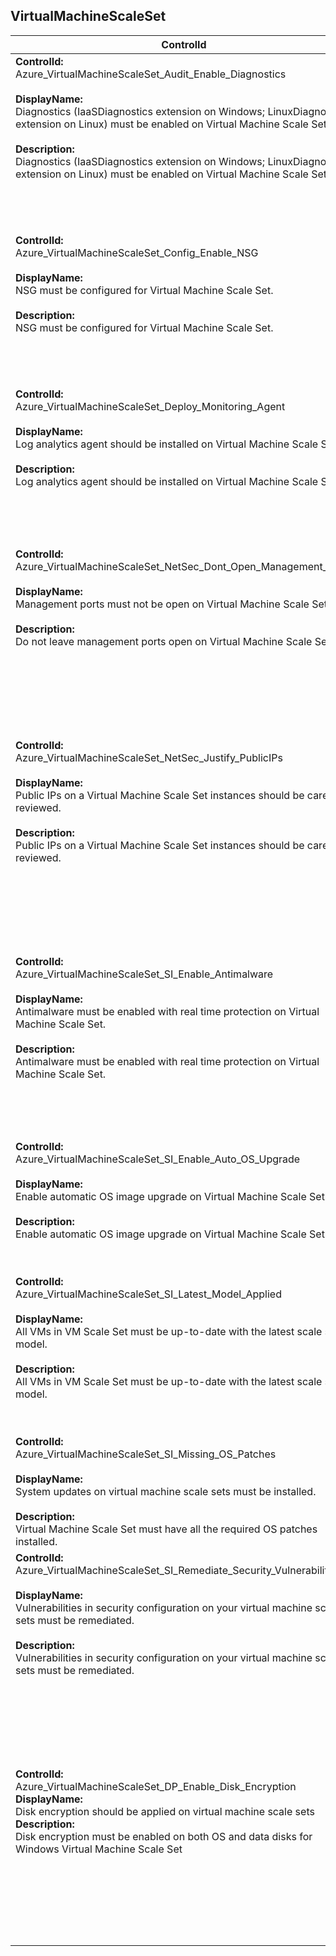 ## VirtualMachineScaleSet

| ControlId | Dependent Azure API(s) and Properties | Control spec-let |
|-----------|-------------------------------------|------------------|
| <b>ControlId:</b><br>Azure_VirtualMachineScaleSet_Audit_Enable_Diagnostics<br><br><b>DisplayName:</b><br>Diagnostics (IaaSDiagnostics extension on Windows; LinuxDiagnostic extension on Linux) must be enabled on Virtual Machine Scale Set.<br><br><b>Description: </b><br> Diagnostics (IaaSDiagnostics extension on Windows; LinuxDiagnostic extension on Linux) must be enabled on Virtual Machine Scale Set. |<b> ARM API to list all the VMSS configurations under the specified subscription: </b> <br> /subscriptions/{subscriptionId}/providers<br>/Microsoft.Compute/virtualMachineScaleSets<br>?api-version=2019-07-01 <br><br><b>Properties:</b><br> properties/storageProfile/osDisk/osType<br>properties/virtualMachineProfile/extensionProfile/extensions|<b>Passed: </b><br>Required diagnostics extension is present in VM Scale Set.<br><br><b>Failed: </b><br>Required diagnostics extension is missing in VM Scale Set. |
| <b>ControlId:</b><br>Azure_VirtualMachineScaleSet_Config_Enable_NSG<br><br><b>DisplayName:</b><br>NSG must be configured for Virtual Machine Scale Set.<br><br><b>Description: </b><br> NSG must be configured for Virtual Machine Scale Set. |<b> ARM API to get all the public IPs for the specified VMSS: </b> <br> /subscriptions/{subscriptionId}/resourceGroups/{resourceGroupName}/providers<br>/Microsoft.Compute/virtualMachineScaleSets/{resourceName}/publicipaddresses<br>?api-version=2019-07-01 <br><br><b>Properties:</b><br> properties/ipAddress <br><br><b> ARM API to list all the VMSS configurations under the specified subscription: </b> <br> /subscriptions/{subscriptionId}/providers<br>/Microsoft.Compute/virtualMachineScaleSets<br>?api-version=2019-07-01 <br><br><b>Properties:</b><br> properties/virtualMachineProfile/networkProfile/networkInterfaceConfigurations/properties/networkSecurityGroup<br>properties/virtualMachineProfile/networkProfile/networkInterfaceConfigurations/properties/ipConfigurations/properties/subnet| <b>Passed: </b><br>VMSS does not have any associated public IP<br>or NSG is configured for the VMSS.<br><br><b>Failed: </b><br>VMSS have associated public IP and no NSG<br> is configured for it. |
| <b>ControlId:</b><br>Azure_VirtualMachineScaleSet_Deploy_Monitoring_Agent<br><br><b>DisplayName:</b><br>Log analytics agent should be installed on Virtual Machine Scale Set.<br><br><b>Description: </b><br> Log analytics agent should be installed on Virtual Machine Scale Set. |<b> ARM API to list all the VMSS configurations under the specified subscription: </b> <br> /subscriptions/{subscriptionId}/providers<br>/Microsoft.Compute/virtualMachineScaleSets<br>?api-version=2019-07-01 <br><br><b>Properties:</b><br> properties/storageProfile/osDisk/osType<br>properties/virtualMachineProfile/extensionProfile/extensions| <b>Passed: </b><br>Required monitoring agent is present in VM Scale Set.<br><br><b>Failed: </b><br>Required monitoring agent is missing in VM Scale Set. |
| <b>ControlId:</b><br>Azure_VirtualMachineScaleSet_NetSec_Dont_Open_Management_Ports<br><br><b>DisplayName:</b><br>Management ports must not be open on Virtual Machine Scale Sets.<br><br><b>Description: </b><br> Do not leave management ports open on Virtual Machine Scale Set. |<b> ARM API to list all the VMSS configurations under the specified subscription: </b> <br> /subscriptions/{subscriptionId}/providers<br>/Microsoft.Compute/virtualMachineScaleSets<br>?api-version=2019-07-01 <br><br><b>Properties:</b><br>properties/storageProfile/osDisk/osType<br>properties/virtualMachineProfile/networkProfile/networkInterfaceConfigurations/properties/networkSecurityGroup<br>properties/virtualMachineProfile/networkProfile/networkInterfaceConfigurations/properties/ipConfigurations/properties/subnet<br><br><b> ARM API to list all the NSG configurations under the specified subscription: </b> <br> /subscriptions/{subscriptionId}/providers<br>/Microsoft.Network/networkSecurityGroups<br>?api-version=2019-04-01 <br><br><b>Properties:</b><br> properties/securityRules/properties/destinationPortRange| <b>Passed: </b><br>No inbound port is open in attached NSG<br>or No restricted port is open in attached NSG.<br><br><b>Failed: </b><br>No NSG found on the VMSS <br>or One or more restricted ports are open in NSG. |
| <b>ControlId:</b><br>Azure_VirtualMachineScaleSet_NetSec_Justify_PublicIPs<br><br><b>DisplayName:</b><br>Public IPs on a Virtual Machine Scale Set instances should be carefully reviewed.<br><br><b>Description: </b><br> Public IPs on a Virtual Machine Scale Set instances should be carefully reviewed. |<b> ARM API to list all the VMSS configurations under the specified subscription: </b> <br> /subscriptions/{subscriptionId}/providers<br>/Microsoft.Compute/virtualMachineScaleSets<br>?api-version=2019-07-01 <br><br><b>Properties:</b><br>properties/virtualMachineProfile/networkProfile/networkInterfaceConfigurations/properties/ipConfigurations/properties/subnet<br><br><b> ARM API to get all the public IPs for the specified VMSS: </b> <br> /subscriptions/{subscriptionId}/resourceGroups/{resourceGroupName}/providers<br>/Microsoft.Compute/virtualMachineScaleSets/{resourceName}/publicipaddresses<br>?api-version=2019-07-01 <br><br><b>Properties:</b><br> properties/ipAddress| <b>Passed: </b><br>No Public IP is associated with VMSS<br>or VMSS has Public IP is associated with it<br> but its not part of ExpressRoute connected virtual network.<br><br><b>Failed: </b><br>VMSS is part of an ExpressRoute connected virtual network<br> and has Public IP associated with it. |
| <b>ControlId:</b><br>Azure_VirtualMachineScaleSet_SI_Enable_Antimalware<br><br><b>DisplayName:</b><br>Antimalware must be enabled with real time protection on Virtual Machine Scale Set.<br><br><b>Description: </b><br> Antimalware must be enabled with real time protection on Virtual Machine Scale Set. |<b> ARM API to list all the VMSS configurations under the specified subscription: </b> <br> /subscriptions/{subscriptionId}/providers<br>/Microsoft.Compute/virtualMachineScaleSets<br>?api-version=2019-07-01 <br><br><b>Properties:</b><br>properties/storageProfile/osDisk/osType<br>properties/virtualMachineProfile/extensionProfile/extension<br><br><b> ARM API to get all the VM instances for the specified VMSS: </b> <br> /subscriptions/{subscriptionId}/resourceGroups/{resourceGroupName}/providers<br>/Microsoft.Compute/virtualMachineScaleSets/{resourceName}/virtualMachines<br>?api-version=2019-07-01 <br><br><b>Properties:</b><br> instance/resources(Microsoft.Compute/virtualMachines/extensions)| <b>Passed: </b><br>Antimalware Malware extension is deployed at VMSS model<br> and all it's VM instances with Auto Upgrade<br> to minor version enabled and Realtime protection enabled.<br><br><b>Failed: </b><br>AntiMalware extension is not deployed at VMSS model<br> or at one or more VM instances<br> or AntiMalware extension is present but<br> Auto Upgrade to minor version is disabled <br>or AntiMalware extension is present but<br> Auto Realtime protection is disabled.<br><br><b>Error: </b><br>Required Extension details is not properly<br> defined in control settings.<br><br><b>NotApplicable: </b><br>VMSS is running on Linux OS. |
| <b>ControlId:</b><br>Azure_VirtualMachineScaleSet_SI_Enable_Auto_OS_Upgrade<br><br><b>DisplayName:</b><br>Enable automatic OS image upgrade on Virtual Machine Scale Set.<br><br><b>Description: </b><br> Enable automatic OS image upgrade on Virtual Machine Scale Set. |<b> ARM API to list all the VMSS configurations under the specified subscription: </b> <br> /subscriptions/{subscriptionId}/providers<br>/Microsoft.Compute/virtualMachineScaleSets<br>?api-version=2019-07-01 <br><br><b>Properties:</b><br>properties/upgradePolicy/automaticOSUpgradePolicy/enableAutomaticOSUpgrade| <b>Passed: </b><br>Automatic OS image upgrade is configured for VM Scale Set.<br><br><b>Failed: </b><br>Automatic OS image upgrade is not configured for VM Scale Set. |
| <b>ControlId:</b><br>Azure_VirtualMachineScaleSet_SI_Latest_Model_Applied<br><br><b>DisplayName:</b><br>All VMs in VM Scale Set must be up-to-date with the latest scale set model.<br><br><b>Description: </b><br> All VMs in VM Scale Set must be up-to-date with the latest scale set model. |<b> ARM API to list all the VMSS configurations under the specified subscription: </b> <br> /subscriptions/{subscriptionId}/providers<br>/Microsoft.Compute/virtualMachineScaleSets<br>?api-version=2019-07-01 <br><br><b>Properties:</b><br>properties/upgradePolicy/mode<br><br><b> ARM API to get all the VM instances for the specified VMSS: </b> <br> /subscriptions/{subscriptionId}/resourceGroups/{resourceGroupName}/providers<br>/Microsoft.Compute/virtualMachineScaleSets/{resourceName}/virtualMachines<br>?api-version=2019-07-01 <br><br><b>Properties:</b><br> instance/properties/latestModelApplied| <b>Passed: </b><br>VMSS upgrade policy is not manual <br>or VMSS upgrade policy is manual but all the VM <br>instances are running on latest VM Scale Set model.<br><br><b>Failed: </b><br>VMSS upgrade policy is manual and any of the VM <br>instance is not running on latest VM Scale Set model. |
| <b>ControlId:</b><br>Azure_VirtualMachineScaleSet_SI_Missing_OS_Patches<br><br><b>DisplayName:</b><br>System updates on virtual machine scale sets must be installed.<br><br><b>Description: </b><br> Virtual Machine Scale Set must have all the required OS patches installed. |<b> ARM API to fetch all the security assessment for the specified subscription: </b> <br> /subscriptions/{subscriptionId}/providers<br>/Microsoft.Security/assessments<br>?api-version=2020-01-01 <br><br><b>Properties:</b><br>id, name, resourceDetails/Id, displayName, status/code, status, additionalData| <b>Passed: </b><br>ASC assessment found with Healthy status code.<br><br><b>Failed: </b><br>ASC assessment found with Unhealthy status code. |
| <b>ControlId:</b><br>Azure_VirtualMachineScaleSet_SI_Remediate_Security_Vulnerabilities<br><br><b>DisplayName:</b><br>Vulnerabilities in security configuration on your virtual machine scale sets must be remediated.<br><br><b>Description: </b><br> Vulnerabilities in security configuration on your virtual machine scale sets must be remediated. |<b> ARM API to fetch all the security assessment for the specified subscription: </b> <br> /subscriptions/{subscriptionId}/providers<br>/Microsoft.Security/assessments<br>?api-version=2020-01-01 <br><br><b>Properties:</b><br>id, name, resourceDetails/Id, displayName, status/code, status, additionalData| <b>Passed: </b><br>ASC assessment found with Healthy status code.<br><br><b>Failed: </b><br>ASC assessment found with Unhealthy status code. |
| <b>ControlId:</b><br>Azure_VirtualMachineScaleSet_DP_Enable_Disk_Encryption<br><b>DisplayName:</b><br>Disk encryption should be applied on virtual machine scale sets<br><b>Description: </b><br> Disk encryption must be enabled on both OS and data disks for Windows Virtual Machine Scale Set |<b> ARM API to get configuration of a Virtual Machine Scale Set: </b> <br> /subscriptions/{subscriptionId}<br>/providers/Microsoft.Compute<br>/virtualMachineScaleSets<br>?api-version=2019-07-01<br><b>Properties:</b><br> properties.virtualMachineProfile<br>.extensionProfile.extensions[\*].type<br>properties.virtualMachineProfile<br>.extensionProfile.extensions.[\*].provisioningState <br><br><b>ARM API to get instance view of Virtual Machines <br>in a Virtual Machine Scale Set</b> <br> /subscriptions/{subscriptionId}<br>/resourceGroups/{resourceGroupName}<br>/providers/Microsoft.Compute<br>/virtualMachineScaleSets/{vmScaleSetName}<br>/virtualmachines/{instanceId}/instanceView<br>?api-version=2021-03-01 <br><b>Properties</b><br> disks.statuses[\*].code | <b>Passed: </b><br>Azure disk encryption extension is installed <br>and existing disks (OS and Data) are encrypted.<br><b>Failed: </b><br>Azure disk encryption extension is not installed<br>One or more existing disks (OS or Data) are in a non-compliant state <br>(Any other state other than Encrypted is a non-compliant state. <br>Possible states: Encrypted/NotEncrypted/NotMounted/DecryptionInProgress<br>/EncryptionInProgress/VMRestartPending/Unknown/NoDiskFound) <br><b>Verify: </b><br>Storage profile for VM Scale Set unavailable or number of <br>Virtual Machine instances in VM Scale Set exceeded scan limit. |

